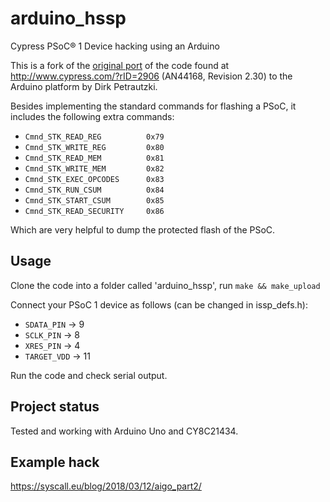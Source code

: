 # arduino_hssp
Cypress PSoC® 1 Device hacking using an Arduino

This is a fork of the [original port](https://github.com/miracoli/arduino_hssp)
of the code found at <http://www.cypress.com/?rID=2906> (AN44168, Revision
2.30) to the Arduino platform by Dirk Petrautzki.

Besides implementing the standard commands for flashing a PSoC, it includes the
following extra commands:
* `Cmnd_STK_READ_REG          0x79`
* `Cmnd_STK_WRITE_REG         0x80`
* `Cmnd_STK_READ_MEM          0x81`
* `Cmnd_STK_WRITE_MEM         0x82`
* `Cmnd_STK_EXEC_OPCODES      0x83`
* `Cmnd_STK_RUN_CSUM          0x84`
* `Cmnd_STK_START_CSUM        0x85`
* `Cmnd_STK_READ_SECURITY     0x86`

Which are very helpful to dump the protected flash of the PSoC.

## Usage

Clone the code into a folder called 'arduino_hssp', run `make && make_upload` 

Connect your PSoC 1 device as follows
(can be changed in issp_defs.h):

* `SDATA_PIN` -> 9
* `SCLK_PIN` -> 8
* `XRES_PIN` -> 4
* `TARGET_VDD` -> 11

Run the code and check serial output.

## Project status
Tested and working with Arduino Uno and CY8C21434.

## Example hack
<https://syscall.eu/blog/2018/03/12/aigo_part2/>
